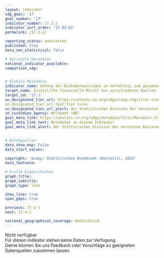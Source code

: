 ```yaml
---
layout: indicator    
sdg_goal: '17'    
goal_number: '17'    
indicator_number: 17.3.2    
indicator_sort_order: '17-03-02'    
permalink: /17-3-2/    

reporting_status: notstarted    
published: true    
data_non_statistical: false    

# Nationale Metadaten    
national_indicator_available:     
comparison_sdg:     
    

# Globale Metadaten    
indicator_name: Umfang der Rücküberweisungen im Verhältnis zum gesamten BIP, in US-Dollar    
target_name: Zusätzliche finanzielle Mittel aus verschiedenen Quellen für die Entwicklungsländer mobilisieren    
target_id: '17.3'    
un_designated_tier_url: https://unstats.un.org/sdgs/iaeg-sdgs/tier-classification/'    
un_designated_tier_url_text:Tier I</a>    
un_designated_tier_url_alert: der Statistischen Division der Vereinten Nationen    
un_custodian_agency: Weltbank (WB)    
goal_meta_link: https://unstats.un.org/sdgs/metadata/files/Metadata-17-03-02.pdf    
goal_meta_link_text: Metadaten zu diesem Indikator    
goal_meta_link_alert: der Statistischen Division der Vereinten Nationen    
    

# Datenquellen    
data_show_map: False    
data_start_values:     
    
copyright: '&copy; Statistisches Bundesamt (Destatis), 2023'    
data_footnote:     

# Grafik Eigenschaften    
graph_title: 
graph_subtitle:     
graph_type: line    

show_line: true
span_gaps: true    

previous: 17-3-1    
next: 17-4-1    

national_geographical_coverage: Deutschland    
---
```


<span class="status notstarted">Nicht verfügbar </span><br>
Für diesen Indikator stehen keine Daten zur Verfügung.<br>
Gerne können Sie uns Feedback oder Vorschläge zu geeigneten Datenquellen zukommen lassen.
